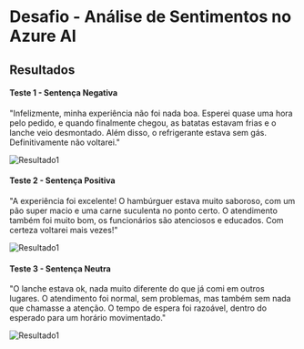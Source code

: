 # Desafio - Análise de Sentimentos no Azure AI

## Resultados

#### Teste 1 - Sentença Negativa

"Infelizmente, minha experiência não foi nada boa. Esperei quase uma hora pelo pedido, e quando finalmente chegou, as batatas estavam frias e o lanche veio desmontado. Além disso, o refrigerante estava sem gás. Definitivamente não voltarei."

![Resultado1](outputs/sentenca1.png)

#### Teste 2 - Sentença Positiva

"A experiência foi excelente! O hambúrguer estava muito saboroso, com um pão super macio e uma carne suculenta no ponto certo. O atendimento também foi muito bom, os funcionários são atenciosos e educados. Com certeza voltarei mais vezes!"

![Resultado1](outputs/sentenca2.png)

#### Teste 3 - Sentença Neutra

"O lanche estava ok, nada muito diferente do que já comi em outros lugares. O atendimento foi normal, sem problemas, mas também sem nada que chamasse a atenção. O tempo de espera foi razoável, dentro do esperado para um horário movimentado."

![Resultado1](outputs/sentenca3.png)
